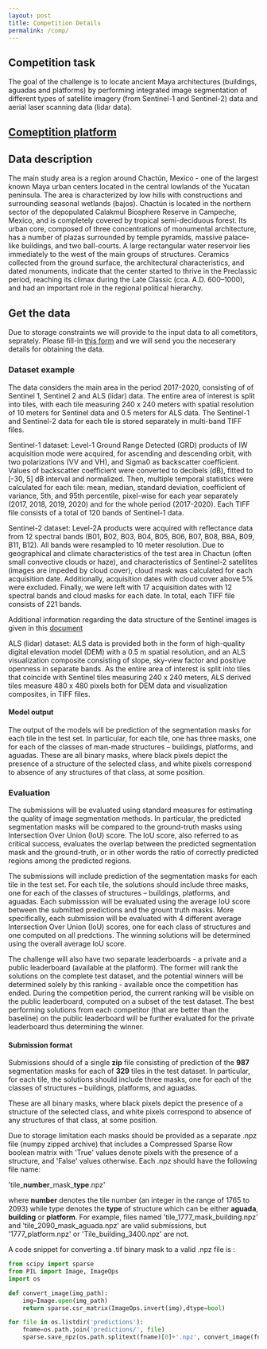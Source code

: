 ```yaml
---
layout: post
title: Competition Details
permalink: /comp/
---
```


## Competition task

The goal of the challenge is to locate ancient Maya architectures (buildings, aguadas and platforms) by performing integrated image segmentation of different types of satellite imagery (from Sentinel-1 and Sentinel-2) data and aerial laser scanning data (lidar data). 

## [Comeptition platform](https://competitions.codalab.org/competitions/30429)

## Data description
The main study area is a region around Chactún, Mexico - one of the largest known Maya urban centers located in the central lowlands of the Yucatan peninsula. The area is characterized by low hills with constructions and surrounding seasonal wetlands (bajos). Chactún is located in the northern sector of the depopulated Calakmul Biosphere Reserve in Campeche, Mexico, and is completely covered by tropical semi-deciduous forest. Its urban core, composed of three concentrations of monumental architecture, has a number of plazas surrounded by temple pyramids, massive palace-like buildings, and two ball-courts. A large rectangular water reservoir lies immediately to the west of the main groups of structures. Ceramics collected from the ground surface, the architectural characteristics, and dated monuments, indicate that the center started to thrive in the Preclassic period, reaching its climax during the Late Classic (cca. A.D. 600–1000), and had an important role in the regional political hierarchy.

## Get the data
Due to storage constraints we will provide to the input data to all cometitors, seprately. Please fill-in [this form](https://forms.gle/pycuAiAZoCkrgsyg8) and we will send you the neceserary details for obtaining the data.

### Dataset example
The data considers the main area in the period 2017-2020, consisting of of Sentinel 1, Sentinel 2 and ALS (lidar) data. The entire area of interest is split into tiles, with each tile measuring 240 x 240 meters with spatial resolution of 10 meters for Sentinel data and 0.5 meters for ALS data. The Sentinel-1 and Sentinel-2 data for each tile is stored separately in multi-band TIFF files.

Sentinel-1 dataset: Level-1 Ground Range Detected (GRD) products of IW acquisition mode were acquired, for ascending and descending orbit, with two polarizations (VV and VH), and Sigma0 as backscatter coefficient. Values of backscatter coefficient were converted to decibels (dB), fitted to [-30, 5] dB interval and normalized. Then, multiple temporal statistics were calculated for each tile: mean, median, standard deviation, coefficient of variance, 5th, and 95th percentile, pixel-wise for each year separately (2017, 2018, 2019, 2020) and for the whole period (2017-2020). Each TIFF file consists of a total of 120 bands of Sentinel-1 data.

Sentinel-2 dataset: Level-2A products were acquired with reflectance data from 12 spectral bands (B01, B02, B03, B04, B05, B06, B07, B08, B8A, B09, B11, B12). All bands were resampled to 10 meter resolution. Due to geographical and climate characteristics of the test area in Chactun (often small convective clouds or haze), and characteristics of Sentinel-2 satellites (images are impeded by cloud cover), cloud mask was calculated for each acquisition date. Additionally, acquisition dates with cloud cover above 5% were excluded. Finally, we were left with 17 acquisition dates with 12 spectral bands and cloud masks for each date. In total, each TIFF file consists of 221 bands.

Additional information regarding the data structure of the Sentinel images is given in this [document](https://biasvariancelabs.github.io/maya_challenge/res/S1%20and%20S2%20TIFF%20file%20structure.pdf)

ALS (lidar) dataset: ALS data is provided both in the form of high-quality digital elevation model (DEM) with a 0.5 m spatial resolution, and an ALS visualization composite consisting of slope, sky-view factor and positive openness in separate bands. As the entire area of interest is split into tiles that coincide with Sentinel tiles measuring 240 x 240 meters, ALS derived tiles measure 480 x 480 pixels both for DEM data and visualization composites, in TIFF files.

#### Model output

The output of the models will be prediction of the segmentation masks for each tile in the test set. In particular, for each tile, one has three masks, one for each of the classes of man-made structures – buildings, platforms, and aguadas. These are all binary masks, where black pixels depict the presence of a structure of the selected class, and white pixels correspond to absence of any structures of that class, at some position. 

### Evaluation

The submissions will be evaluated using standard measures for estimating the quality of image segmentation methods. In particular, the predicted segmentation masks will be compared to the ground-truth masks using Intersection Over Union (IoU) score. The IoU score, also referred to as critical success, evaluates the overlap between the predicted segmentation mask and the ground-truth, or in other words the ratio of correctly predicted regions among the predicted regions. 

The submissions will include prediction of the segmentation masks for each tile in the test set. For each tile, the solutions should include three masks, one for each of the classes of structures – buildings, platforms, and aguadas. Each submisssion will be evaluated using the average IoU score between the submitted predictions and the grount truth masks. More specifically, each submission will be evaluated with 4 different average Intersection Over Union (IoU) scores, one for each class of structures and one computed on all predctions. The winning solutions will be determined using the overall average IoU score.

The challenge will also have two separate leaderboards - a private and a public leaderboard (available at the platform). The former will rank the solutions on the complete test dataset, and the potential winners will be determined solely by this ranking - available once the competition has ended. During the competition period, the current ranking will be visible on the public leaderboard, computed on a subset of the test dataset. The best performing solutions from each competitor (that are better than the baseline) on the public leaderboard will be further evaluated for the private leaderboard thus determining the winner. 

#### Submission format

Submissions should of a single **zip** file consisting of prediction of the **987** segmentation masks for each of **329** tiles in the test dataset. In particular, for each tile, the solutions should include three masks, one for each of the classes of structures – buildings, platforms, and aguadas.

These are all binary masks, where black pixels depict the presence of a structure of the selected class, and white pixels correspond to absence of any structures of that class, at some position.

Due to storage limitation each masks should be provided as a separate .npz file (numpy zipped archive) that includes a Compressed Sparse Row boolean matrix with 'True' values denote pixels with the presence of a structure, and 'False' values otherwise. Each .npz should have the following file name:

'tile\_**number**\_mask\_**type**.npz'

where **number** denotes the tile number (an integer in the range of 1765 to 2093) while type denotes the **type** of structure which can be either **aguada**, **building** or **platform**. For example, files named 'tile_1777_mask_building.npz' and 'tile_2090_mask_aguada.npz' are valid submissions, but '1777_platform.npz' or 'Tile_building_3400.npz' are not.

 

A code snippet for converting a .tif binary mask to a valid .npz file is :

```python
from scipy import sparse
from PIL import Image, ImageOps
import os

def convert_image(img_path):
    img=Image.open(img_path)
    return sparse.csr_matrix(ImageOps.invert(img),dtype=bool)

for file in os.listdir('predictions'):
    fname=os.path.join('predictions/', file)
    sparse.save_npz(os.path.splitext(fname)[0]+'.npz', convert_image(fname), compressed=True)
```
